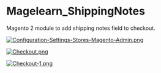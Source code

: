 # Magelearn_ShippingNotes
Magento 2 module to add shipping notes field to checkout.

[![Configuration-Settings-Stores-Magento-Admin.png](https://i.postimg.cc/t49SXgQm/Configuration-Settings-Stores-Magento-Admin.png)](https://postimg.cc/KRsrfxYn)

[![Checkout.png](https://i.postimg.cc/T1Y1dm03/Checkout.png)](https://postimg.cc/0MFPZzhT)

[![Checkout-1.png](https://i.postimg.cc/VNqkX4HN/Checkout-1.png)](https://postimg.cc/WD4VvmVR)
